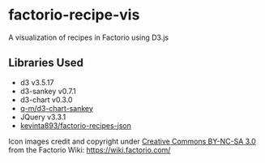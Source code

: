 # factorio-recipe-vis
A visualization of recipes in Factorio using D3.js



## Libraries Used

* d3 v3.5.17
* d3-sankey v0.7.1
* d3-chart v0.3.0
* [q-m/d3-chart-sankey](https://creativecommons.org/licenses/by-nc-sa/3.0/)
* JQuery v3.3.1
* [kevinta893/factorio-recipes-json](https://github.com/kevinta893/factorio-recipes-json)


Icon images credit and copyright under [Creative Commons BY-NC-SA 3.0](https://creativecommons.org/licenses/by-nc-sa/3.0/) from the Factorio Wiki: https://wiki.factorio.com/
